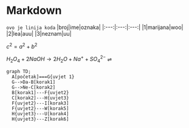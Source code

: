 # **Markdown**
`ovo je linija koda`
|broj|ime|oznaka|
|:---:|:---:|:---:|
|1|marijana|woo|
|2|lea|auu|
|3|neznam|uu|

$c^2=a^2+b^2$

$H_2O_4 + 2NaOH \to 2H_2O + Na^+ + SO_4^{2-}$
$\rightleftharpoons$

 ```mermaid
graph TD;
   A[početak]===G{uvjet 1}
   G-->Da-B[korak1]
   G-->Ne-C[korak2]
   B[korak1]---F{uvjet2}
   C[korak2]---H{uvjet3}
   F{uvjet2}---I[korak3]
   F{uvjet2}---W[korak5]
   H{uvjet3}---U[korak4]
   H{uvjet3}---Z[korak6]
```









